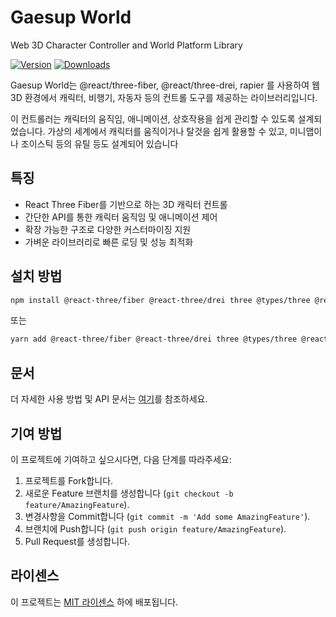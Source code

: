 # Gaesup World

Web 3D Character Controller and World Platform Library

[![Version](https://img.shields.io/npm/v/gaesup-world?style=flat&colorA=000000&colorB=000000)](https://www.npmjs.com/package/zustand)
[![Downloads](https://img.shields.io/npm/dt/gaesup-world.svg?style=flat&colorA=000000&colorB=000000)](https://www.npmjs.com/package/gaesup-world)


Gaesup World는 @react/three-fiber, @react/three-drei, rapier 를 사용하여 웹 3D 환경에서 캐릭터, 비행기, 자동자 등의 컨트롤 도구를 제공하는 라이브러리입니다.

이 컨트롤러는 캐릭터의 움직임, 애니메이션, 상호작용을 쉽게 관리할 수 있도록 설계되었습니다. 가상의 세계에서 캐릭터를 움직이거나 탈것을 쉽게 활용할 수 있고, 미니맵이나 조이스틱 등의 유틸 등도 설계되어 있습니다

## 특징

- React Three Fiber를 기반으로 하는 3D 캐릭터 컨트롤
- 간단한 API를 통한 캐릭터 움직임 및 애니메이션 제어
- 확장 가능한 구조로 다양한 커스터마이징 지원
- 가벼운 라이브러리로 빠른 로딩 및 성능 최적화

## 설치 방법

```bash
npm install @react-three/fiber @react-three/drei three @types/three @react-three/rapier gaesup-world
```

또는

```bash
yarn add @react-three/fiber @react-three/drei three @types/three @react-three/rapier gaesup-world
```

## 문서

더 자세한 사용 방법 및 API 문서는 [여기](#)를 참조하세요.

## 기여 방법

이 프로젝트에 기여하고 싶으시다면, 다음 단계를 따라주세요:

1. 프로젝트를 Fork합니다.
2. 새로운 Feature 브랜치를 생성합니다 (`git checkout -b feature/AmazingFeature`).
3. 변경사항을 Commit합니다 (`git commit -m 'Add some AmazingFeature'`).
4. 브랜치에 Push합니다 (`git push origin feature/AmazingFeature`).
5. Pull Request를 생성합니다.

## 라이센스

이 프로젝트는 [MIT 라이센스](LICENSE) 하에 배포됩니다.
